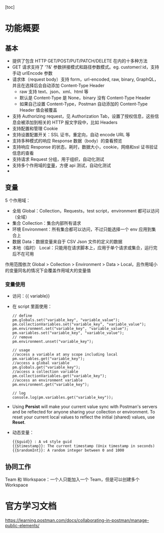 [toc]

# 功能概要

## 基本

- 提供了包含 HTTP GET/POST/PUT/PATCH/DELETE 在内的十多种方法
- GET 请求支持了 '?&' 参数拼接模式和路径参数模式。eg. customer/:id，支持手动 urlEncode 参数
- 请求体（request body）支持 form，url-encoded, raw, binary, GraphQL，并且在选择后会自动添加 Content-Type Header
  - raw 支持 text、json、xml、html 等
  - 默认是 Content-Type 是 None，binary 没有 Content-Type Header
  - 如果自己设置 Content-Type，Postman 自动添加的 Content-Type Header 值会被覆盖
- 支持 Authorizing request，见 Authorization Tab，设置了授权信息，这些信息会被添加到相关的 HTTP 报文字段中，比如 Headers
- 支持配置和管理 Cookie
- 支持设置配置开关：SSL 证书，重定向，自动 encode URL 等
- 支持多种模式的响应 Response 数据（body）的查看预览
- 支持响应 Response 的状态，耗时，数据大小，cookie，网络和ssl 证书验证信息的查看
- 支持请求 Request 分组，用于组织，自动化测试
- 支持多个作用域的[变量](#variable)，方便 api 测试，自动化测试
- 



<a id="variable" />

## 变量

5 个作用域：

- 全局 Global：Collection，Requests，test script，environment 都可以访问（全域）
- 集合 Collection：集合内部所有请求
- 环境 Environment：所有集合都可以访问，不过只能选择一个 env 应用到集合上
- 数据 Data：数据变量来自于 CSV Json 文件的定义的数据
- 本地（临时） Local：只能用在请求脚本上，应用于单个请求或集合，运行完后不在可用

作用范围依次 Global > Collection > Environment > Data > Local，且作用域小的变量同名的情况下会覆盖作用域大的变量值

### 变量使用

- 访问：{{ variable}}

- 在 script 里面使用：

  ```shell
  // define
  pm.globals.set("variable_key", "variable_value");
  pm.collectionVariables.set("variable_key", "variable_value");
  pm.environment.set("variable_key", "variable_value");
  pm.variables.set("variable_key", "variable_value");
  // remove
  pm.environment.unset("variable_key");
  
  // usage
  //access a variable at any scope including local
  pm.variables.get("variable_key");
  //access a global variable
  pm.globals.get("variable_key");
  //access a collection variable
  pm.collectionVariables.get("variable_key");
  //access an environment variable
  pm.environment.get("variable_key");
  
  // log
  console.log(pm.variables.get("variable_key"));
  ```

- Using **Persist** will make your current value sync with Postman's servers and be reflected for anyone sharing your collection or environment. To reset your current local values to reflect the initial (shared) values, use **Reset**.

- 动态变量：

  ```shell
  {{$guid}} : A v4 style guid
  {{$timestamp}}: The current timestamp (Unix timestamp in seconds)
  {{$randomInt}}: A random integer between 0 and 1000
  ```



## 协同工作

Team 和 Workspace：一个人只能加入一个 Team，但是可以创建多个 Workspace





# 官方学习文档

https://learning.postman.com/docs/collaborating-in-postman/manage-public-elements/
